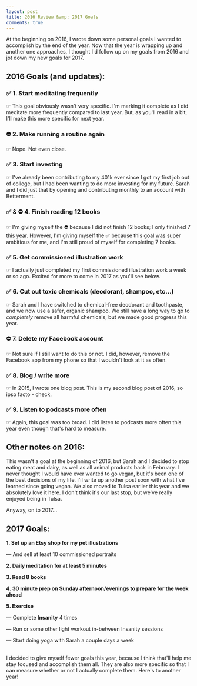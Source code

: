 ```yaml
---
layout: post
title: 2016 Review &amp; 2017 Goals
comments: true
---
```


At the beginning on 2016, I wrote down some personal goals I wanted to accomplish by the end of the year. Now that the year is wrapping up and another one approaches, I thought I'd follow up on my goals from 2016 and jot down my new goals for 2017.

<h2 class="blog-subhead">2016 Goals (and updates):</h2>

<h3>✅ 1. Start meditating frequently</h3>

<span class="sub-bullet">☞ This goal obviously wasn't very specific. I'm marking it complete as I did meditate more frequently compared to last year. But, as you'll read in a bit, I'll make this more specific for next year.</span>

<h3 class="margin-top-30">⛔️ 2. Make running a routine again</h3>

<span class="sub-bullet">☞ Nope. Not even close.</span>

<h3 class="margin-top-30">✅ 3. Start investing</h3>

<span class="sub-bullet">☞ I've already been contributing to my 401k ever since I got my first job out of college, but I had been wanting to do more investing for my future. Sarah and I did just that by opening and contributing monthly to an account with Betterment.</span>

<h3 class="margin-top-30">✅ &amp; ⛔️ 4. Finish reading 12 books</h3>

<span class="sub-bullet">☞ I'm giving myself the ⛔️ because I did not finish 12 books; I only finished 7 this year. However, I'm giving myself the ✅ because this goal was super ambitious for me, and I'm still proud of myself for completing 7 books.</span>

<h3 class="margin-top-30">✅ 5. Get commissioned illustration work</h3>

<span class="sub-bullet">☞ I actually just completed my first commissioned illustration work a week or so ago. Excited for more to come in 2017 as you'll see below.</span>

<h3 class="margin-top-30">✅ 6. Cut out toxic chemicals (deodorant, shampoo, etc...)</h3>

<span class="sub-bullet">☞ Sarah and I have switched to chemical-free deodorant and toothpaste, and we now use a safer, organic shampoo. We still have a long way to go to _completely_ remove all harmful chemicals, but we made good progress this year.</span>

<h3 class="margin-top-30">⛔️ 7. Delete my Facebook account</h3>

<span class="sub-bullet">☞ Not sure if I still want to do this or not. I did, however, remove the Facebook app from my phone so that I wouldn't look at it as often.</span>

<h3 class="margin-top-30">✅ 8. Blog / write more</h3>

<span class="sub-bullet">☞ In 2015, I wrote one blog post. This is my second blog post of 2016, so ipso facto - check.</span>

<h3 class="margin-top-30">✅ 9. Listen to podcasts more often</h3>

<span class="sub-bullet">☞ Again, this goal was too broad. I did listen to podcasts more often this year even though that's hard to measure.</span>

<h2 class="blog-subhead">Other notes on 2016:</h2>

This wasn't a goal at the beginning of 2016, but Sarah and I decided to stop eating meat and dairy, as well as all animal products back in February. I never thought I would have ever wanted to go vegan, but it's been one of the best decisions of my life. I'll write up another post soon with what I've learned since going vegan. We also moved to Tulsa earlier this year and we absolutely love it here. I don't think it's our last stop, but we've really enjoyed being in Tulsa.

Anyway, on to 2017...

<h2 class="blog-subhead">2017 Goals:</h2>

**1. Set up an Etsy shop for my pet illustrations**

<span class="sub-bullet"> — And sell at least 10 commissioned portraits</span>

**2. Daily meditation for at least 5 minutes**

**3. Read 8 books**

**4. 30 minute prep on Sunday afternoon/evenings to prepare for the week ahead**

**5. Exercise**

<span class="sub-bullet"> — Complete **Insanity** 4 times</span>

<span class="sub-bullet"> — Run or some other light workout in-between Insanity sessions</span>

<span class="sub-bullet"> — Start doing yoga with Sarah a couple days a week</span>

<br>
I decided to give myself fewer goals this year, because I think that'll help me stay focused and accomplish them all. They are also more specific so that I can measure whether or not I actually complete them. Here's to another year!
